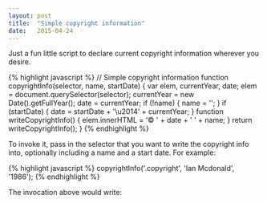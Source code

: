 ```yaml
---
layout: post
title:  "Simple copyright information"
date:   2015-04-24
---
```


Just a fun little script to declare current copyright information wherever
you desire.

{% highlight javascript %}
// Simple copyright information
function copyrightInfo(selector, name, startDate) {
    var elem, currentYear, date;
    elem = document.querySelector(selector);
    currentYear = new Date().getFullYear();
    date = currentYear;
    if (!name) {
        name = '';
    }
    if (startDate) {
        date = startDate + '\u2014' + currentYear;
    }
    function writeCopyrightInfo() {
        elem.innerHTML = '&copy; ' + date + ' ' + name;
    }
    return writeCopyrightInfo();
}
{% endhighlight %}

To invoke it, pass in the selector that you want to write the copyright info
into, optionally including a name and a start date. For example:

{% highlight javascript %}
copyrightInfo('.copyright', 'Ian Mcdonald', '1986');
{% endhighlight %}

The invocation above would write:
<br><em class="copyright"></em>

<script>
function copyrightInfo(selector, name, startDate) {
    var elem, currentYear, date;
    elem = document.querySelector(selector);
    currentYear = new Date().getFullYear();
    date = currentYear;;
    if (!name) {
        name = '';
    }
    if (startDate) {
        date = startDate + '\u2014' + currentYear;
    }
    function writeCopyrightInfo() {
        elem.innerHTML = '&copy; ' + date + ' ' + name;
    }
    return writeCopyrightInfo();
}
copyrightInfo('.copyright', 'Ian Mcdonald', '1986');
</script>
